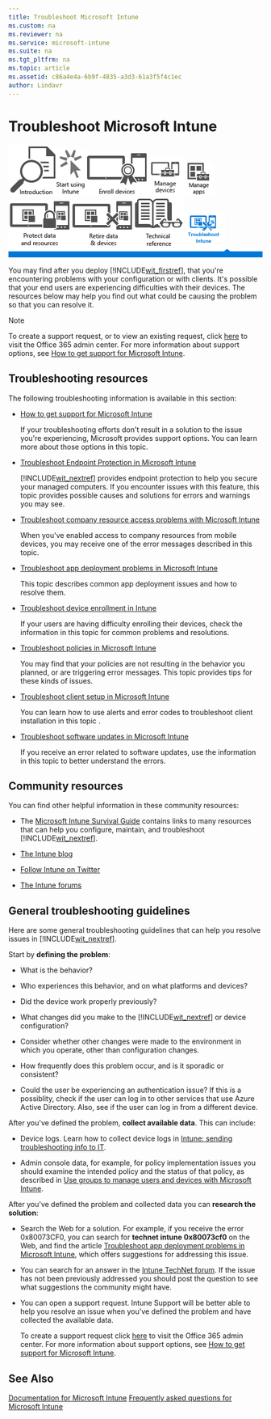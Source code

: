 ```yaml
---
title: Troubleshoot Microsoft Intune
ms.custom: na
ms.reviewer: na
ms.service: microsoft-intune
ms.suite: na
ms.tgt_pltfrm: na
ms.topic: article
ms.assetid: c86a4e4a-6b9f-4835-a3d3-61a3f5f4c1ec
author: Lindavr
---
```

# Troubleshoot Microsoft Intune
[![](../Image/Nav-Icons/WIT_Tile_W_Overview.png)](https://technet.microsoft.com/library/dn646960.aspx/?WT.mc_id=IntuneOverview20150801)[![](../Image/Nav-Icons/WIT_Tile_W_GetStarted.png)](https://technet.microsoft.com/library/dn646953.aspx/?WT.mc_id=IntuneGS20150801)[![](../Image/Nav-Icons/WIT_Tile_W_EnrollDevices.png)](https://technet.microsoft.com/library/dn646962.aspx/?WT.mc_id=IntuneEnroll20150801)[![](../Image/Nav-Icons/WIT_Tile_W_ManageDevices.png)](https://technet.microsoft.com/library/mt313202.aspx/?WT.mc_id=IntuneConfig20150801)[![](../Image/Nav-Icons/WIT_Tile_W_ManageApps.png)](https://technet.microsoft.com/library/dn646965.aspx/?WT.mc_id=IntuneDeploy20150801)[![](../Image/Nav-Icons/WIT_Tile_W_ProtectResources.png)](https://technet.microsoft.com/library/mt313203.aspx/?WT.mc_id=IntuneProtect20150801)[![](../Image/Nav-Icons/WIT_Tile_W_RetireData.png)](https://technet.microsoft.com/library/mt313204.aspx/?WT.mc_id=IntuneRetire20150801)[![](../Image/Nav-Icons/WIT_Tile_W_TechnicalReference.png)](https://technet.microsoft.com/library/mt282239.aspx/?WT.mc_id=IntuneTR20150801)![](../Image/Nav-Icons/WIT_Tile_W_TroubleshootingHighlight.png)
![](../Image/Nav-Icons/WIT_Banner_Troubleshooting.png)

You may find  after you deploy [!INCLUDE[wit_firstref](../Token/wit_firstref_md.md)], that you're encountering problems with your configuration or with clients. It's possible that your end users are experiencing difficulties with their devices. The resources below may help you find out what could be causing the problem so that you can resolve it.

> [!NOTE]
> To create a support request, or to view an existing request,  click [here](https://portal.office.com/admin/default.aspx) to visit the Office 365 admin center. For more information about support options, see [How to get support for Microsoft Intune](../Topic/How-to-get-support-for-Microsoft-Intune.md).

## Troubleshooting resources
The following troubleshooting information is available in this section:

-   [How to get support for Microsoft Intune](../Topic/How-to-get-support-for-Microsoft-Intune.md)

    If your troubleshooting efforts don't result in a solution to the issue you're experiencing, Microsoft provides support options. You can learn more about those options in this topic.

-   [Troubleshoot Endpoint Protection in Microsoft Intune](../Topic/Troubleshoot-Endpoint-Protection-in-Microsoft-Intune.md)

    [!INCLUDE[wit_nextref](../Token/wit_nextref_md.md)] provides endpoint protection to help you secure your managed computers. If you encounter issues with this feature,  this topic provides possible causes and solutions for errors and warnings you may see.

-   [Troubleshoot company resource access problems with Microsoft Intune](../Topic/Troubleshoot-company-resource-access-problems-with-Microsoft-Intune.md)

    When you've enabled access to company resources from mobile devices, you may receive one of the error messages described  in this topic.

-   [Troubleshoot app deployment problems in Microsoft Intune](../Topic/Troubleshoot-app-deployment-problems-in-Microsoft-Intune.md)

    This topic  describes common app deployment issues and how to resolve them.

-   [Troubleshoot device enrollment in Intune](../Topic/Troubleshoot-device-enrollment-in-Intune.md)

    If your users are having difficulty enrolling their devices, check the information in  this topic for common problems and resolutions.

-   [Troubleshoot policies in Microsoft Intune](../Topic/Troubleshoot-policies-in-Microsoft-Intune.md)

    You may find that your policies are not resulting in the behavior you planned, or are triggering error messages. This topic provides tips for these kinds of issues.

-   [Troubleshoot client setup in Microsoft Intune](../Topic/Troubleshoot-client-setup-in-Microsoft-Intune.md)

    You can learn how to use alerts and error codes to troubleshoot client installation in this topic .

-   [Troubleshoot software updates in Microsoft Intune](../Topic/Troubleshoot-software-updates-in-Microsoft-Intune.md)

    If you receive an error related to software updates, use the information in this topic to better understand the errors.

## Community resources
You can find other helpful information in these community resources:

-   The [Microsoft Intune Survival Guide](http://social.technet.microsoft.com/wiki/contents/articles/23431.microsoft-intune-survival-guide.aspx) contains links to many resources that can help you configure, maintain, and troubleshoot [!INCLUDE[wit_nextref](../Token/wit_nextref_md.md)].

-   [The Intune blog](http://blogs.technet.com/b/windowsintune/)

-   [Follow Intune on Twitter](https://twitter.com/MSIntune)

-   [The Intune forums](https://social.technet.microsoft.com/Forums/home?category=microsoftintune&filter=alltypes&sort=lastpostdesc)

## General troubleshooting guidelines
Here are some general troubleshooting guidelines that can help you resolve issues in [!INCLUDE[wit_nextref](../Token/wit_nextref_md.md)].

Start by **defining the problem**:

-   What is the behavior?

-   Who experiences this behavior, and on what platforms and devices?

-   Did the device work properly previously?

-   What changes did you make to the [!INCLUDE[wit_nextref](../Token/wit_nextref_md.md)] or device configuration?

-   Consider whether other changes were made to the environment in which you operate, other than configuration changes.

-   How frequently does this problem occur, and is it sporadic or consistent?

-   Could the user be experiencing an authentication issue? If this is a possiblity, check if the user can log in to other services that use Azure Active Directory. Also, see if the user can log in from a different device.

After you've defined the problem, **collect available data**. This can include:

-   Device logs. Learn how to collect device logs in [Intune: sending troubleshooting info to IT](https://www.microsoft.com/en-us/download/details.aspx?id=46391).

-   Admin console data, for example, for policy implementation issues you should examine the intended policy and the status of that policy, as described in [Use groups to manage users and devices with Microsoft Intune](../Topic/Use-groups-to-manage-users-and-devices-with-Microsoft-Intune.md).

After you've defined the problem and collected data you can **research the solution**:

-   Search the Web for a solution. For example, if you receive the error 0x80073CF0, you can search for **technet intune 0x80073cf0** on the Web, and find the article [Troubleshoot app deployment problems in Microsoft Intune](../Topic/Troubleshoot-app-deployment-problems-in-Microsoft-Intune.md), which offers suggestions for addressing this issue.

-   You can search for an answer in the [Intune TechNet forum](https://social.technet.microsoft.com/Forums/en-US/home?forum=microsoftintuneprod).  If the issue has not been previously addressed you should post the question to see what suggestions the community might have.

-   You can open a support request. Intune Support will be better able to help you resolve an issue when you've defined the problem and have collected the available data.

    To create a support request click [here](https://portal.office.com/admin/default.aspx) to visit the Office 365 admin center. For more information about support options, see [How to get support for Microsoft Intune](../Topic/How-to-get-support-for-Microsoft-Intune.md).

## See Also
[Documentation for Microsoft Intune](../Topic/Documentation-for-Microsoft-Intune.md)
[Frequently asked questions for Microsoft Intune](../Topic/Frequently-asked-questions-for-Microsoft-Intune.md)

